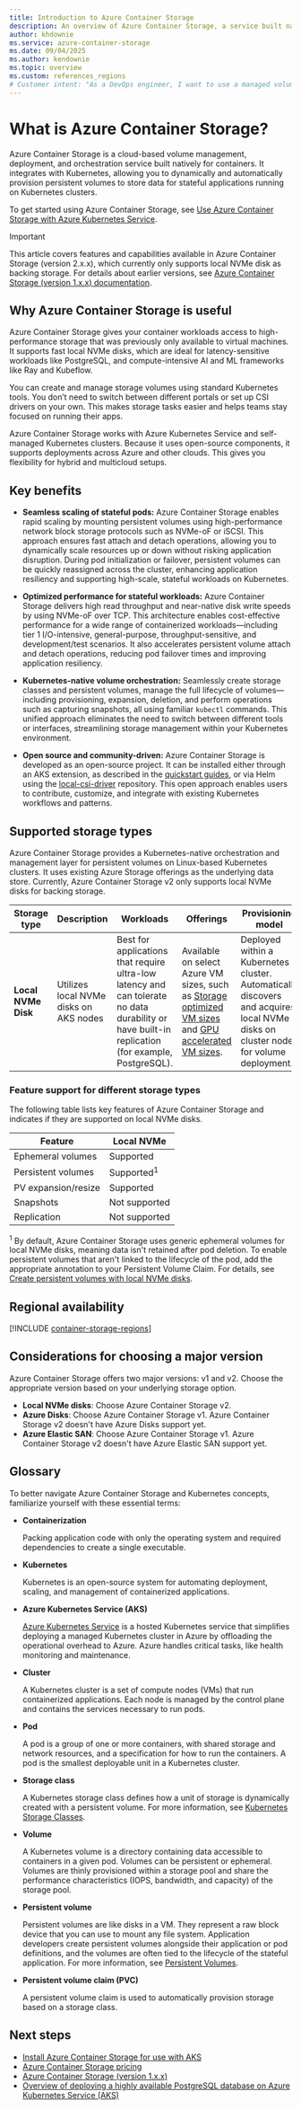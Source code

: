 ```yaml
---
title: Introduction to Azure Container Storage
description: An overview of Azure Container Storage, a service built natively for containers that enables customers to create and manage volumes for running production-scale stateful container applications.
author: khdownie
ms.service: azure-container-storage
ms.date: 09/04/2025
ms.author: kendownie
ms.topic: overview
ms.custom: references_regions
# Customer intent: "As a DevOps engineer, I want to use a managed volume orchestration service for my Kubernetes applications, so that I can efficiently provision and manage persistent storage for stateful workloads without the operational overhead of configuring individual storage interfaces."
---
```


# What is Azure Container Storage?

Azure Container Storage is a cloud-based volume management, deployment, and orchestration service built natively for containers. It integrates with Kubernetes, allowing you to dynamically and automatically provision persistent volumes to store data for stateful applications running on Kubernetes clusters.

To get started using Azure Container Storage, see [Use Azure Container Storage with Azure Kubernetes Service](container-storage-aks-quickstart.md).

> [!IMPORTANT]
> This article covers features and capabilities available in Azure Container Storage (version 2.x.x), which currently only supports local NVMe disk as backing storage. For details about earlier versions, see [Azure Container Storage (version 1.x.x) documentation](container-storage-introduction-version-1.md).

## Why Azure Container Storage is useful

Azure Container Storage gives your container workloads access to high-performance storage that was previously only available to virtual machines. It supports fast local NVMe disks, which are ideal for latency-sensitive workloads like PostgreSQL, and compute-intensive AI and ML frameworks like Ray and Kubeflow.

You can create and manage storage volumes using standard Kubernetes tools. You don’t need to switch between different portals or set up CSI drivers on your own. This makes storage tasks easier and helps teams stay focused on running their apps.

Azure Container Storage works with Azure Kubernetes Service and self-managed Kubernetes clusters. Because it uses open-source components, it supports deployments across Azure and other clouds. This gives you flexibility for hybrid and multicloud setups.

## Key benefits

- **Seamless scaling of stateful pods:** Azure Container Storage enables rapid scaling by mounting persistent volumes using high-performance network block storage protocols such as NVMe-oF or iSCSI. This approach ensures fast attach and detach operations, allowing you to dynamically scale resources up or down without risking application disruption. During pod initialization or failover, persistent volumes can be quickly reassigned across the cluster, enhancing application resiliency and supporting high-scale, stateful workloads on Kubernetes.

- **Optimized performance for stateful workloads:** Azure Container Storage delivers high read throughput and near-native disk write speeds by using NVMe-oF over TCP. This architecture enables cost-effective performance for a wide range of containerized workloads—including tier 1 I/O-intensive, general-purpose, throughput-sensitive, and development/test scenarios. It also accelerates persistent volume attach and detach operations, reducing pod failover times and improving application resiliency.

- **Kubernetes-native volume orchestration:** Seamlessly create storage classes and persistent volumes, manage the full lifecycle of volumes—including provisioning, expansion, deletion, and perform operations such as capturing snapshots, all using familiar `kubectl` commands. This unified approach eliminates the need to switch between different tools or interfaces, streamlining storage management within your Kubernetes environment.

- **Open source and community-driven:** Azure Container Storage is developed as an open-source project. It can be installed either through an AKS extension, as described in the [quickstart guides](container-storage-aks-quickstart.md), or via Helm using the [local-csi-driver](https://github.com/Azure/local-csi-driver) repository. This open approach enables users to contribute, customize, and integrate with existing Kubernetes workflows and patterns.

## Supported storage types

Azure Container Storage provides a Kubernetes-native orchestration and management layer for persistent volumes on Linux-based Kubernetes clusters. It uses existing Azure Storage offerings as the underlying data store. Currently, Azure Container Storage v2 only supports local NVMe disks for backing storage.

| **Storage type** | **Description** | **Workloads** | **Offerings** | **Provisioning model** |
|------------------|-----------------|---------------|---------------|------------------------|
| **Local NVMe Disk** | Utilizes local NVMe disks on AKS nodes | Best for applications that require ultra-low latency and can tolerate no data durability or have built-in replication (for example, PostgreSQL). | Available on select Azure VM sizes, such as [Storage optimized VM sizes](/azure/virtual-machines/sizes/overview#storage-optimized) and [GPU accelerated VM sizes](/azure/virtual-machines/sizes/overview#gpu-accelerated). | Deployed within a Kubernetes cluster. Automatically discovers and acquires local NVMe disks on cluster nodes for volume deployment. |

### Feature support for different storage types

The following table lists key features of Azure Container Storage and indicates if they are supported on local NVMe disks.

| **Feature** | **Local NVMe** |
|-------------|----------------|
| Ephemeral volumes | Supported |
| Persistent volumes | Supported<sup>1</sup> |
| PV expansion/resize | Supported |
| Snapshots | Not supported |
| Replication | Not supported |

<sup>1</sup> By default, Azure Container Storage uses generic ephemeral volumes for local NVMe disks, meaning data isn't retained after pod deletion. To enable persistent volumes that aren't linked to the lifecycle of the pod, add the appropriate annotation to your Persistent Volume Claim. For details, see [Create persistent volumes with local NVMe disks](use-container-storage-with-local-disk.md).

## Regional availability

[!INCLUDE [container-storage-regions](../../../includes/container-storage-regions.md)]

## Considerations for choosing a major version

Azure Container Storage offers two major versions: v1 and v2. Choose the appropriate version based on your underlying storage option.

- **Local NVMe disks**: Choose Azure Container Storage v2.
- **Azure Disks**: Choose Azure Container Storage v1. Azure Container Storage v2 doesn't have Azure Disks support yet.
- **Azure Elastic SAN**: Choose Azure Container Storage v1. Azure Container Storage v2 doesn't have Azure Elastic SAN support yet.

## Glossary

To better navigate Azure Container Storage and Kubernetes concepts, familiarize yourself with these essential terms:

-   **Containerization**

    Packing application code with only the operating system and required dependencies to create a single executable.

-  **Kubernetes**

    Kubernetes is an open-source system for automating deployment, scaling, and management of containerized applications.

-  **Azure Kubernetes Service (AKS)**

    [Azure Kubernetes Service](/azure/aks/intro-kubernetes) is a hosted Kubernetes service that simplifies deploying a managed Kubernetes cluster in Azure by offloading the operational overhead to Azure. Azure handles critical tasks, like health monitoring and maintenance.

-  **Cluster**

    A Kubernetes cluster is a set of compute nodes (VMs) that run containerized applications. Each node is managed by the control plane and contains the services necessary to run pods.

-  **Pod**

    A pod is a group of one or more containers, with shared storage and network resources, and a specification for how to run the containers. A pod is the smallest deployable unit in a Kubernetes cluster.

-   **Storage class**

    A Kubernetes storage class defines how a unit of storage is dynamically created with a persistent volume. For more information, see [Kubernetes Storage Classes](https://kubernetes.io/docs/concepts/storage/storage-classes/).

-  **Volume**

    A Kubernetes volume is a directory containing data accessible to containers in a given pod. Volumes can be persistent or ephemeral. Volumes are thinly provisioned within a storage pool and share the performance characteristics (IOPS, bandwidth, and capacity) of the storage pool.

-   **Persistent volume**

    Persistent volumes are like disks in a VM. They represent a raw block device that you can use to mount any file system. Application developers create persistent volumes alongside their application or pod definitions, and the volumes are often tied to the lifecycle of the stateful application. For more information, see [Persistent Volumes](https://kubernetes.io/docs/concepts/storage/persistent-volumes/).

-   **Persistent volume claim (PVC)**

    A persistent volume claim is used to automatically provision storage based on a storage class.

## Next steps

- [Install Azure Container Storage for use with AKS](container-storage-aks-quickstart.md)
- [Azure Container Storage pricing](https://aka.ms/AzureContainerStoragePricingPage)
- [Azure Container Storage (version 1.x.x)](container-storage-introduction-version-1.md)
- [Overview of deploying a highly available PostgreSQL database on Azure Kubernetes Service (AKS)](/azure/aks/postgresql-ha-overview#storage-considerations)